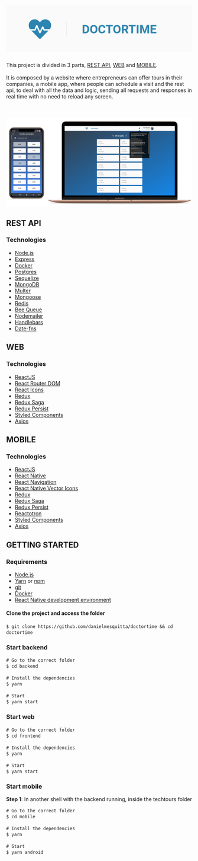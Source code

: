<h1 align="center">
  <img src="Logo.PNG">
</h1>

This project is divided in 3 parts, [REST API](#rest-api), [WEB](#web) and [MOBILE](#mobile). <br/><br/>
It is composed by a website where entrepreneurs can offer tours in their companies, a mobile app, where people can schedule a visit and the rest api,
to deal with all the data and logic, sending all requests and responses in real time with no need to reload any screen.

<br><br>
<img src="Mockup.PNG">
<br>

## REST API

### Technologies

- [Node.js](https://nodejs.org/)
- [Express](https://expressjs.com/)
- [Docker](https://www.docker.com/)
- [Postgres](https://www.postgresql.org/)
- [Sequelize](http://sequelize.org/)
- [MongoDB](https://www.mongodb.com/)
- [Multer](https://github.com/expressjs/multer)
- [Mongoose](https://mongoosejs.com/)
- [Redis](https://redis.io/)
- [Bee Queue](https://github.com/bee-queue/bee-queue)
- [Nodemailer](https://nodemailer.com/about/)
- [Handlebars](https://handlebarsjs.com/)
- [Date-fns](https://date-fns.org/)

## WEB

### Technologies

- [ReactJS](https://reactjs.org/)
- [React Router DOM](https://github.com/ReactTraining/react-router/tree/master/packages/react-router-dom)
- [React Icons](https://github.com/react-icons/react-icons)
- [Redux](https://redux.js.org/)
- [Redux Saga](https://redux-saga.js.org/)
- [Redux Persist](https://github.com/rt2zz/redux-persist)
- [Styled Components](https://styled-components.com/)
- [Axios](https://github.com/axios/axios)

## MOBILE

### Technologies

- [ReactJS](https://reactjs.org/)
- [React Native](https://reactnative.dev/)
- [React Navigation](https://reactnavigation.org/)
- [React Native Vector Icons](https://github.com/oblador/react-native-vector-icons)
- [Redux](https://redux.js.org/)
- [Redux Saga](https://redux-saga.js.org/)
- [Redux Persist](https://github.com/rt2zz/redux-persist)
- [Reactotron](https://github.com/infinitered/reactotron)
- [Styled Components](https://styled-components.com/)
- [Axios](https://github.com/axios/axios)

## GETTING STARTED

### Requirements

- [Node.js](https://nodejs.org/)
- [Yarn](https://yarnpkg.com/) or [npm](https://www.npmjs.com/)
- [git](https://git-scm.com/)
- [Docker](https://www.docker.com/)
- [React Native development environment](https://reactnative.dev/docs/environment-setup)

#### Clone the project and access the folder

```shell
$ git clone https://github.com/danielmesquitta/doctortime && cd doctortime
```

### Start backend

```shell
# Go to the correct folder
$ cd backend

# Install the dependencies
$ yarn

# Start
$ yarn start
```

### Start web

```shell
# Go to the correct folder
$ cd frontend

# Install the dependencies
$ yarn

# Start
$ yarn start
```

### Start mobile

**Step 1**: In another shell with the backend running, inside the techtours folder

```shell
# Go to the correct folder
$ cd mobile

# Install the dependencies
$ yarn

# Start
$ yarn android
```

